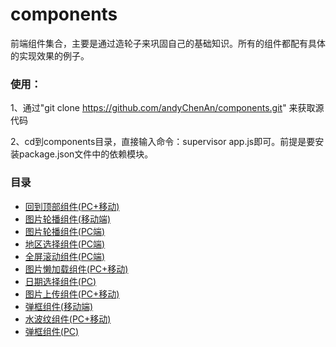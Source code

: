 # components
前端组件集合，主要是通过造轮子来巩固自己的基础知识。所有的组件都配有具体的实现效果的例子。

### 使用：
1、通过"git clone https://github.com/andyChenAn/components.git" 来获取源代码

2、cd到components目录，直接输入命令：supervisor app.js即可。前提是要安装package.json文件中的依赖模块。

### 目录
- [回到顶部组件(PC+移动)](https://github.com/andyChenAn/components/blob/master/components/backToTop)
- [图片轮播组件(移动端)](https://github.com/andyChenAn/components/blob/master/components/slider)
- [图片轮播组件(PC端)](https://github.com/andyChenAn/components/blob/master/components/carousel)
- [地区选择组件(PC端)](https://github.com/andyChenAn/components/blob/master/components/select)
- [全屏滚动组件(PC端)](https://github.com/andyChenAn/components/blob/master/components/fullpage)
- [图片懒加载组件(PC+移动)](https://github.com/andyChenAn/components/blob/master/components/lazyload)
- [日期选择组件(PC)](https://github.com/andyChenAn/components/blob/master/components/datepicker)
- [图片上传组件(PC+移动)](https://github.com/andyChenAn/components/blob/master/components/upload)
- [弹框组件(移动端)](https://github.com/andyChenAn/components/blob/master/components/dialog)
- [水波纹组件(PC+移动)](https://github.com/andyChenAn/components/blob/master/components/ripple)
- [弹框组件(PC)](https://github.com/andyChenAn/components/blob/master/components/pcDialog)
